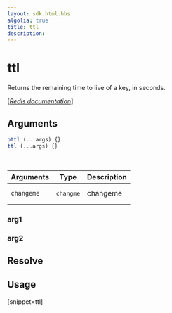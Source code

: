 ```yaml
---
layout: sdk.html.hbs
algolia: true
title: ttl
description:
---
```


# ttl


Returns the remaining time to live of a key, in seconds.

[[_Redis documentation_]](https://redis.io/commands/ttl)


## Arguments

```js
pttl (...args) {}
ttl (...args) {}

```

<br/>

| Arguments    | Type    | Description |
|--------------|---------|-------------|
| ``changeme`` | <pre>changme</pre> | changeme    |

### arg1

### arg2

## Resolve

## Usage

[snippet=ttl]

